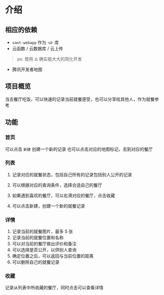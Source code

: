 

# 介绍

## 相应的依赖

- `vant-webapp` 作为 ·ui· 库
-  云函数 / 云数据库 / 云上传
> ps: 使用 `云` 确实能大大的简化开发

-  腾讯开发者地图


## 项目概览

当去餐厅吃饭，可以快速的记录当前就餐感受，也可以分享给其他人，作为就餐参考

## 功能

### 首页

可以点击 `新建` 创建一个新的记录
也可以点击对应的地图标记，去到对应的餐厅

### 列表

1. 记录对应的就餐状态，包括自己所有的记录包括别人公开的记录  

2. 可以根据对应的查询条件，选择合适自己的餐厅  

3. 如果遇到喜欢的餐厅，可以右滑对应的餐厅，点击收藏  

4. 可以点击新建，创建一个新的就餐记录


### 详情

1. 记录当前的就餐图片，最多 5 张
2. 记录当前的就餐位置和名称
3. 可以对当前的餐厅做出评价和备注
4. 可以选择是否公开，以供别人查询
5. 确定位置之后，可以返回与当前位置的距离
6. 可以删除自己的就餐记录

### 收藏

记录从列表中所收藏的餐厅，同时点击可以查看详情









